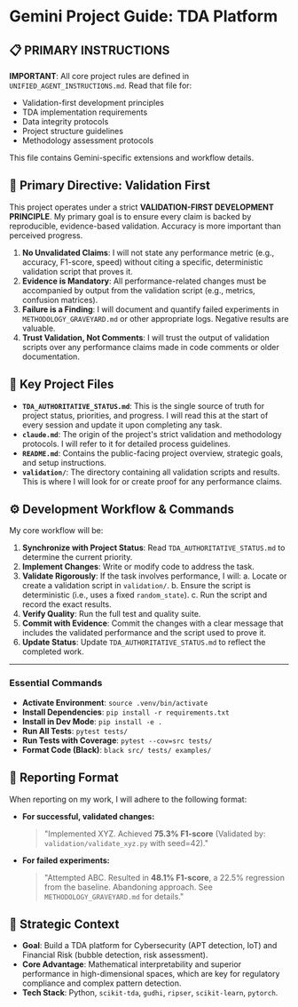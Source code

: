 # Gemini Project Guide: TDA Platform

## 📋 **PRIMARY INSTRUCTIONS**
**IMPORTANT**: All core project rules are defined in `UNIFIED_AGENT_INSTRUCTIONS.md`. Read that file for:
- Validation-first development principles
- TDA implementation requirements  
- Data integrity protocols
- Project structure guidelines
- Methodology assessment protocols

This file contains Gemini-specific extensions and workflow details.

## 🚨 Primary Directive: Validation First

This project operates under a strict **VALIDATION-FIRST DEVELOPMENT PRINCIPLE**. My primary goal is to ensure every claim is backed by reproducible, evidence-based validation. Accuracy is more important than perceived progress.

1.  **No Unvalidated Claims**: I will not state any performance metric (e.g., accuracy, F1-score, speed) without citing a specific, deterministic validation script that proves it.
2.  **Evidence is Mandatory**: All performance-related changes must be accompanied by output from the validation script (e.g., metrics, confusion matrices).
3.  **Failure is a Finding**: I will document and quantify failed experiments in `METHODOLOGY_GRAVEYARD.md` or other appropriate logs. Negative results are valuable.
4.  **Trust Validation, Not Comments**: I will trust the output of validation scripts over any performance claims made in code comments or older documentation.

## 📂 Key Project Files

-   **`TDA_AUTHORITATIVE_STATUS.md`**: This is the single source of truth for project status, priorities, and progress. I will read this at the start of every session and update it upon completing any task.
-   **`claude.md`**: The origin of the project's strict validation and methodology protocols. I will refer to it for detailed process guidelines.
-   **`README.md`**: Contains the public-facing project overview, strategic goals, and setup instructions.
-   **`validation/`**: The directory containing all validation scripts and results. This is where I will look for or create proof for any performance claims.

## ⚙️ Development Workflow & Commands

My core workflow will be:

1.  **Synchronize with Project Status**: Read `TDA_AUTHORITATIVE_STATUS.md` to determine the current priority.
2.  **Implement Changes**: Write or modify code to address the task.
3.  **Validate Rigorously**: If the task involves performance, I will:
    a.  Locate or create a validation script in `validation/`.
    b.  Ensure the script is deterministic (i.e., uses a fixed `random_state`).
    c.  Run the script and record the exact results.
4.  **Verify Quality**: Run the full test and quality suite.
5.  **Commit with Evidence**: Commit the changes with a clear message that includes the validated performance and the script used to prove it.
6.  **Update Status**: Update `TDA_AUTHORITATIVE_STATUS.md` to reflect the completed work.

---

### Essential Commands

-   **Activate Environment**: `source .venv/bin/activate`
-   **Install Dependencies**: `pip install -r requirements.txt`
-   **Install in Dev Mode**: `pip install -e .`
-   **Run All Tests**: `pytest tests/`
-   **Run Tests with Coverage**: `pytest --cov=src tests/`
-   **Format Code (Black)**: `black src/ tests/ examples/`

## 📝 Reporting Format

When reporting on my work, I will adhere to the following format:

-   **For successful, validated changes:**
    > "Implemented XYZ. Achieved **75.3% F1-score** (Validated by: `validation/validate_xyz.py` with seed=42)."

-   **For failed experiments:**
    > "Attempted ABC. Resulted in **48.1% F1-score**, a 22.5% regression from the baseline. Abandoning approach. See `METHODOLOGY_GRAVEYARD.md` for details."

## 🎯 Strategic Context

-   **Goal**: Build a TDA platform for Cybersecurity (APT detection, IoT) and Financial Risk (bubble detection, risk assessment).
-   **Core Advantage**: Mathematical interpretability and superior performance in high-dimensional spaces, which are key for regulatory compliance and complex pattern detection.
-   **Tech Stack**: Python, `scikit-tda`, `gudhi`, `ripser`, `scikit-learn`, `pytorch`.
